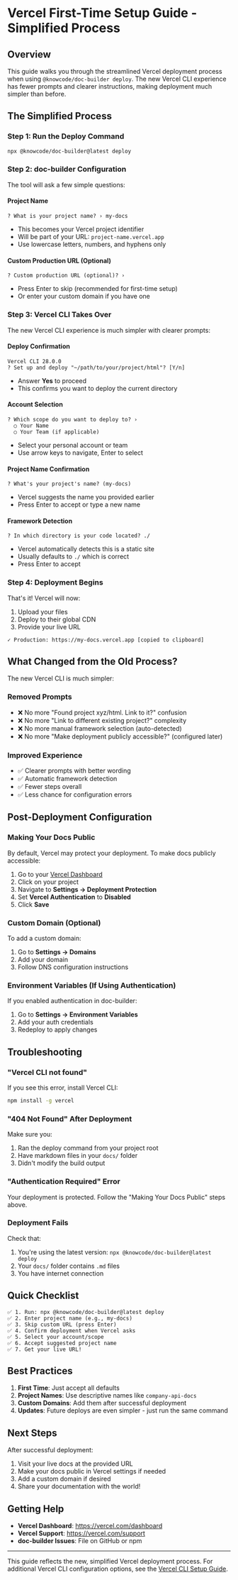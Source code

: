 # Vercel First-Time Setup Guide - Simplified Process

## Overview

This guide walks you through the streamlined Vercel deployment process when using `@knowcode/doc-builder deploy`. The new Vercel CLI experience has fewer prompts and clearer instructions, making deployment much simpler than before.

## The Simplified Process

### Step 1: Run the Deploy Command

```bash
npx @knowcode/doc-builder@latest deploy
```

### Step 2: doc-builder Configuration

The tool will ask a few simple questions:

#### Project Name
```
? What is your project name? › my-docs
```
- This becomes your Vercel project identifier
- Will be part of your URL: `project-name.vercel.app`
- Use lowercase letters, numbers, and hyphens only

#### Custom Production URL (Optional)
```
? Custom production URL (optional)? › 
```
- Press Enter to skip (recommended for first-time setup)
- Or enter your custom domain if you have one

### Step 3: Vercel CLI Takes Over

The new Vercel CLI experience is much simpler with clearer prompts:

#### Deploy Confirmation
```
Vercel CLI 28.0.0
? Set up and deploy "~/path/to/your/project/html"? [Y/n]
```
- Answer **Yes** to proceed
- This confirms you want to deploy the current directory

#### Account Selection
```
? Which scope do you want to deploy to? › 
  ○ Your Name
  ○ Your Team (if applicable)
```
- Select your personal account or team
- Use arrow keys to navigate, Enter to select

#### Project Name Confirmation
```
? What's your project's name? (my-docs)
```
- Vercel suggests the name you provided earlier
- Press Enter to accept or type a new name

#### Framework Detection
```
? In which directory is your code located? ./
```
- Vercel automatically detects this is a static site
- Usually defaults to `./` which is correct
- Press Enter to accept

### Step 4: Deployment Begins

That's it! Vercel will now:
1. Upload your files
2. Deploy to their global CDN
3. Provide your live URL

```
✓ Production: https://my-docs.vercel.app [copied to clipboard]
```

## What Changed from the Old Process?

The new Vercel CLI is much simpler:

### Removed Prompts
- ❌ No more "Found project xyz/html. Link to it?" confusion
- ❌ No more "Link to different existing project?" complexity
- ❌ No more manual framework selection (auto-detected)
- ❌ No more "Make deployment publicly accessible?" (configured later)

### Improved Experience
- ✅ Clearer prompts with better wording
- ✅ Automatic framework detection
- ✅ Fewer steps overall
- ✅ Less chance for configuration errors

## Post-Deployment Configuration

### Making Your Docs Public

By default, Vercel may protect your deployment. To make docs publicly accessible:

1. Go to your [Vercel Dashboard](https://vercel.com/dashboard)
2. Click on your project
3. Navigate to **Settings → Deployment Protection**
4. Set **Vercel Authentication** to **Disabled**
5. Click **Save**

### Custom Domain (Optional)

To add a custom domain:
1. Go to **Settings → Domains**
2. Add your domain
3. Follow DNS configuration instructions

### Environment Variables (If Using Authentication)

If you enabled authentication in doc-builder:
1. Go to **Settings → Environment Variables**
2. Add your auth credentials
3. Redeploy to apply changes

## Troubleshooting

### "Vercel CLI not found"

If you see this error, install Vercel CLI:
```bash
npm install -g vercel
```

### "404 Not Found" After Deployment

Make sure you:
1. Ran the deploy command from your project root
2. Have markdown files in your `docs/` folder
3. Didn't modify the build output

### "Authentication Required" Error

Your deployment is protected. Follow the "Making Your Docs Public" steps above.

### Deployment Fails

Check that:
1. You're using the latest version: `npx @knowcode/doc-builder@latest deploy`
2. Your `docs/` folder contains `.md` files
3. You have internet connection

## Quick Checklist

```
✅ 1. Run: npx @knowcode/doc-builder@latest deploy
✅ 2. Enter project name (e.g., my-docs)
✅ 3. Skip custom URL (press Enter)
✅ 4. Confirm deployment when Vercel asks
✅ 5. Select your account/scope
✅ 6. Accept suggested project name
✅ 7. Get your live URL!
```

## Best Practices

1. **First Time**: Just accept all defaults
2. **Project Names**: Use descriptive names like `company-api-docs`
3. **Custom Domains**: Add them after successful deployment
4. **Updates**: Future deploys are even simpler - just run the same command

## Next Steps

After successful deployment:
1. Visit your live docs at the provided URL
2. Make your docs public in Vercel settings if needed
3. Add a custom domain if desired
4. Share your documentation with the world!

## Getting Help

- **Vercel Dashboard**: https://vercel.com/dashboard
- **Vercel Support**: https://vercel.com/support
- **doc-builder Issues**: File on GitHub or npm

---

This guide reflects the new, simplified Vercel deployment process. For additional Vercel CLI configuration options, see the [Vercel CLI Setup Guide](./vercel-cli-setup-guide.md).